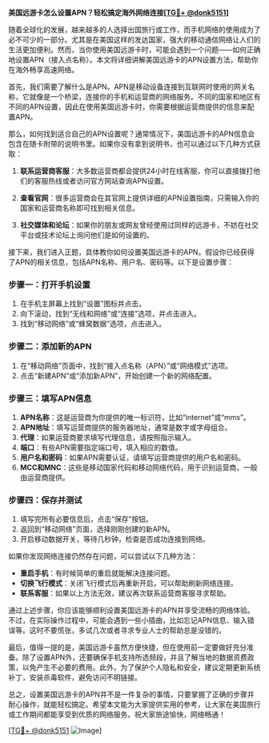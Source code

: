 **美国远游卡怎么设置APN？轻松搞定海外网络连接[[TG💪+ @donk5151](https://t.me/s/donk5151)]**

随着全球化的发展，越来越多的人选择出国旅行或工作，而手机网络的使用成为了必不可少的一部分。尤其是在美国这样的发达国家，强大的移动通信网络让人们的生活更加便利。然而，当你使用美国远游卡时，可能会遇到一个问题——如何正确地设置APN（接入点名称）。本文将详细讲解美国远游卡的APN设置方法，帮助你在海外畅享高速网络。

首先，我们需要了解什么是APN。APN是移动设备连接到互联网时使用的网关名称，它就像是一个桥梁，连接你的手机和运营商的网络服务。不同的国家和地区有不同的APN设置，因此在使用美国远游卡时，你需要根据运营商提供的信息来配置APN。

那么，如何找到适合自己的APN设置呢？通常情况下，美国远游卡的APN信息会包含在随卡附带的说明书里。如果你没有拿到说明书，也可以通过以下几种方式获取：

1. **联系运营商客服**：大多数运营商都会提供24小时在线客服，你可以直接拨打他们的客服热线或者访问官方网站查询APN设置。
   
2. **查看官网**：很多运营商会在其官网上提供详细的APN设置指南，只需输入你的国家和运营商名称即可找到相关信息。

3. **社交媒体和论坛**：如果你的朋友或网友曾经使用过同样的远游卡，不妨在社交平台或技术论坛上询问他们是如何设置的。

接下来，我们进入正题，具体教你如何设置美国远游卡的APN。假设你已经获得了APN的相关信息，包括APN名称、用户名、密码等。以下是设置步骤：

### 步骤一：打开手机设置

1. 在手机主屏幕上找到“设置”图标并点击。
2. 向下滚动，找到“无线和网络”或“连接”选项，并点击进入。
3. 找到“移动网络”或“蜂窝数据”选项，点击进入。

### 步骤二：添加新的APN

1. 在“移动网络”页面中，找到“接入点名称（APN）”或“网络模式”选项。
2. 点击“新建APN”或“添加新APN”，开始创建一个新的网络配置。

### 步骤三：填写APN信息

1. **APN名称**：这是运营商为你提供的唯一标识符，比如“internet”或“mms”。
2. **APN地址**：填写运营商提供的服务器地址，通常是数字或字母组合。
3. **代理**：如果运营商要求填写代理信息，请按照指示输入。
4. **端口**：有些APN需要指定端口号，填入相应的数值。
5. **用户名和密码**：如果APN需要认证，请填写运营商提供的用户名和密码。
6. **MCC和MNC**：这些是移动国家代码和移动网络代码，用于识别运营商，一般由运营商提供。

### 步骤四：保存并测试

1. 填写完所有必要信息后，点击“保存”按钮。
2. 返回到“移动网络”页面，选择刚刚创建的新APN。
3. 开启移动数据开关，等待几秒钟，检查是否成功连接到网络。

如果你发现网络连接仍然存在问题，可以尝试以下几种方法：

- **重启手机**：有时候简单的重启就能解决连接问题。
- **切换飞行模式**：关闭飞行模式后再重新开启，可以帮助刷新网络连接。
- **联系客服**：如果以上方法无效，建议再次联系运营商客服寻求帮助。

通过上述步骤，你应该能够顺利设置美国远游卡的APN并享受流畅的网络体验。不过，在实际操作过程中，可能会遇到一些小插曲，比如忘记APN信息、输入错误等。这时不要慌张，多试几次或者寻求专业人士的帮助总是没错的。

最后，值得一提的是，美国远游卡虽然方便快捷，但在使用前一定要做好充分准备。除了设置APN外，还要确保手机支持所选频段，并且了解当地的数据资费政策，以免产生不必要的费用。此外，为了保护个人隐私和安全，建议定期更新系统补丁，安装杀毒软件，避免访问不明链接。

总之，设置美国远游卡的APN并不是一件复杂的事情，只要掌握了正确的步骤并耐心操作，就能轻松搞定。希望本文能为大家提供实用的参考，让大家在美国旅行或工作期间都能享受到优质的网络服务。祝大家旅途愉快，网络畅通！

[[TG💪+ @donk5151](https://t.me/s/donk5151) ![Image](https://i.postimg.cc/rwNCRYN7/Snipaste-2025-04-30-17-27-05.png)]